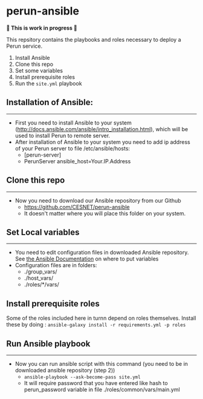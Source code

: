 # perun-ansible
**:construction_worker: This is work in progress :construction_worker:**

This repsitory contains the playbooks and roles necessary to deploy a Perun service.

  1. Install Ansible
  1. Clone this repo
  1. Set some variables
  1. Install prerequisite roles
  1. Run the `site.yml` playbook

## Installation of Ansible:
---------------------------
- First you need to install Ansible to your system (http://docs.ansible.com/ansible/intro_installation.html), which will be used to install Perun to remote server.
- After installation of Ansible to your system you need to add ip address of your Perun server to file /etc/ansible/hosts:
    - [perun-server]
    - PerunServer ansible_host=Your.IP.Address

## Clone this repo
---------------------------------------------------
- Now you need to download our Ansible repository from our Github
  - https://github.com/CESNET/perun-ansible
  - It doesn't matter where you will place this folder on your system.

## Set Local variables
----------------------------
- You need to edit configuration files in downloaded Ansible repository. See [the Ansible Documentation](http://docs.ansible.com/ansible/playbooks_variables.html) on where to put variables
- Configuration files are in folders:
  - ./group_vars/
  - ./host_vars/
  - ./roles/*/vars/

## Install prerequisite roles

Some of the roles included here in turnn depend on roles themselves. Install these by doing : `ansible-galaxy install -r requirements.yml -p roles`

## Run Ansible playbook
----------------------
- Now you can run ansible script with this command (you need to be in downloaded ansible repository (step 2))
  - `ansible-playbook --ask-become-pass site.yml`
  - It will require password that you have entered like hash to perun_password variable in file ./roles/common/vars/main.yml
